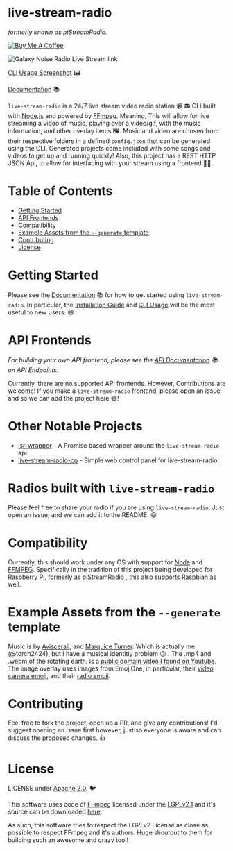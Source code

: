# live-stream-radio

_formerly known as piStreamRadio._

[![Buy Me A Coffee](https://www.buymeacoffee.com/assets/img/custom_images/orange_img.png)](https://www.buymeacoffee.com/torch2424)

![Galaxy Noise Radio Live Stream link](https://files.aaronthedev.com/$/zk7xg)

[CLI Usage Screenshot](./docz/assets/CLIUsage.png) 🖼️

[Documentation](https://torch2424.github.io/live-stream-radio/) 📚

`live-stream-radio` is a 24/7 live stream video radio station 📹 📻 CLI built with [Node.js](https://nodejs.org/) and powered by [FFmpeg](http://ffmpeg.org). Meaning, This will allow for live streaming a video of music, playing over a video/gif, with the music information, and other overlay items 🖼️. Music and video are chosen from their respective folders in a defined `config.json` that can be generated using the CLI. Generated projects come included with some songs and videos to get up and running quickly! Also, this project has a REST HTTP JSON Api, to allow for interfacing with your stream using a frontend 👩‍💻.

# Table of Contents

- [Getting Started](#getting-started)
- [API Frontends](#api-frontends)
- [Compatibility](#compatibility)
- [Example Assets from the `--generate` template](#example-assets-from-the---generate-template)
- [Contributing](#contributing)
- [License](#license)

# Getting Started

Please see the [Documentation](https://torch2424.github.io/live-stream-radio/) 📚 for how to get started using `live-stream-radio`. In particular, the [Installation Guide](https://torch2424.github.io/live-stream-radio/#/cli/getting-started#installation) and [CLI Usage](https://torch2424.github.io/live-stream-radio/#/cli/usage) will be the most useful to new users. 😄

# API Frontends

_For building your own API frontend, please see the [API Documentation](https://torch2424.github.io/live-stream-radio/api/endpoints) 📚 on API Endpoints._

Currently, there are no supported API frontends. However, Contributions are welcome! If you make a `live-stream-radio` frontend, please open an issue and so we can add the project here 😄!

# Other Notable Projects

- [lsr-wrapper](https://github.com/LSRemote/lsr-wrapper) - A Promise based wrapper around the `live-stream-radio` api.
- [live-stream-radio-cp](https://github.com/Tresmos/live-stream-radio-cp) - Simple web control panel for live-stream-radio.

# Radios built with `live-stream-radio`

Please feel free to share your radio if you are using `live-stream-radio`. Just open an issue, and we can add it to the README. 😄

# Compatibility

Currently, this should work under any OS with support for [Node](https://nodejs.org/en/) and [FFMPEG](https://www.ffmpeg.org/). Specifically in the tradition of this project being developed for Raspberry Pi, formerly as piStreamRadio , this also supports Raspbian as well.

# Example Assets from the `--generate` template

Music is by [Aviscerall](https://aviscerall.bandcamp.com/), and [Marquice Turner](https://marquiceturner.bandcamp.com/). Which is actually me (@torch2424), but I have a musical identitiy problem 😛 . The .mp4 and .webm of the rotating earth, is a [public domain video I found on Youtube](https://www.youtube.com/watch?v=uuY1RXZyUFs). The image overlay uses images from EmojiOne, in particular, their [video camera emoji](https://www.emojione.com/emoji/1f4f9), and their [radio emoji](https://www.emojione.com/emoji/1f4fb).

# Contributing

Feel free to fork the project, open up a PR, and give any contributions! I'd suggest opening an issue first however, just so everyone is aware and can discuss the proposed changes. 👍

# License

LICENSE under [Apache 2.0](https://choosealicense.com/licenses/apache-2.0/). 🐦

This software uses code of [FFmpeg](http://ffmpeg.org) licensed under the [LGPLv2.1](http://www.gnu.org/licenses/old-licenses/lgpl-2.1.html) and it's source can be downloaded [here](./deps/ffmpeg).

As such, this software tries to respect the LGPLv2 License as close as possible to respect FFmpeg and it's authors. Huge shoutout to them for building such an awesome and crazy tool!
